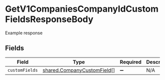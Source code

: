 # GetV1CompaniesCompanyIdCustomFieldsResponseBody

Example response


## Fields

| Field                                                                           | Type                                                                            | Required                                                                        | Description                                                                     |
| ------------------------------------------------------------------------------- | ------------------------------------------------------------------------------- | ------------------------------------------------------------------------------- | ------------------------------------------------------------------------------- |
| `customFields`                                                                  | [shared.CompanyCustomField](../../../sdk/models/shared/companycustomfield.md)[] | :heavy_minus_sign:                                                              | N/A                                                                             |